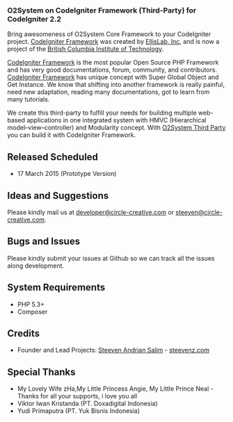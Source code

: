 ### O2System on CodeIgniter Framework (Third-Party) for CodeIgniter 2.2
Bring awesomeness of O2System Core Framework to your CodeIgniter project. [CodeIgniter Framework][11] was created by [EllisLab, Inc][12], and is now a project of the [British Columbia Institute of Technology][13].

[CodeIgniter Framework][11] is the most popular Open Source PHP Framework and has very good documentations, forum, community, and contributors. [CodeIgniter Framework][11] has unique concept with Super Global Object and Get Instance.
We know that shifting into another framework is really painful, need new adaptation, reading many documentations, got to learn from many tutorials.

We create this third-party to fulfill your needs for building multiple web-based applications in one integrated system with HMVC (Hierarchical model–view–controller) and Modularity concept. With [O2System Third Party][2] you can build it with CodeIgniter Framework.

Released Scheduled
------------------
* 17 March 2015 (Prototype Version)

Ideas and Suggestions
---------------------
Please kindly mail us at [developer@circle-creative.com][6] or [steeven@circle-creative.com][7].

Bugs and Issues
---------------
Please kindly submit your issues at Github so we can track all the issues along development.

System Requirements
-------------------
- PHP 5.3+
- Composer

Credits
-------
* Founder and Lead Projects: [Steeven Andrian Salim][7] - [steevenz.com][6]
 
Special Thanks
--------------
* My Lovely Wife zHa,My Little Princess Angie, My Little Prince Neal - Thanks for all your supports, i love you all
* Viktor Iwan Kristanda (PT. Doxadigital Indonesia)
* Yudi Primaputra (PT. Yuk Bisnis Indonesia)

[1]: http://circle-creative.com
[2]: http://circle-creative.com/products/o2ted
[3]: http://o2system.center
[4]: mailto:developer@circle-creative.com
[5]: mailto:steeven@circle-creative.com
[6]: http://steevenz.com
[7]: http://cv.steevenz.com
[8]: https://getcomposer.org
[9]: https://packagist.org/packages/o2system/ci-v2-plugin
[10]: https://packagist.org/packages/o2system/ci-v3-plugin
[11]: http://www.codeigniter.com
[12]: http://www.ellislab.com
[13]: http://www.bcit.ca/cas/computing/
